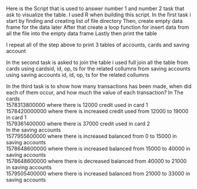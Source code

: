 
Here is the Script that is used to answer number 1 and number 2 task that ask to visualize the table.
I used R when building this script.
In the first task i start by finding and creating list of file directory
Then, create empty data frame for the data later
After that create a loop function for insert data from all the file into the empty data frame
Lastly then print the table 

I repeat all of the step above to print 3 tables of accounts, cards and saving account

In the second task is asked to join the table i used full join all the table 
from cards using cardsid, id, op, ts for the related collumns
from saving accounts  using saving accounts id, id, op, ts for the related collumns

In the third task is to show how many transactions has been made, when did each of them occur, and how much the value of each transaction?
In The cards <br>
1578313800000 where there is 12000 credit used in card 1 <br>
1578420000000 where there is increased credit used from 12000 to 19000 in card 1 <br>
1579361400000 where there is 37000 credit used in card 2 <br>
In the saving accounts  <br>
1577955600000 where there is increased balanced from 0 to 15000 in saving accounts  <br>
1578648600000 where there is increased balanced from 15000 to 40000 in saving accounts <br>
1578648600000 where there is decreased balanced from 40000 to 21000 in saving accounts <br>
1579505400000 where there is increased balanced from 21000 to 33000 in saving accounts <br>
